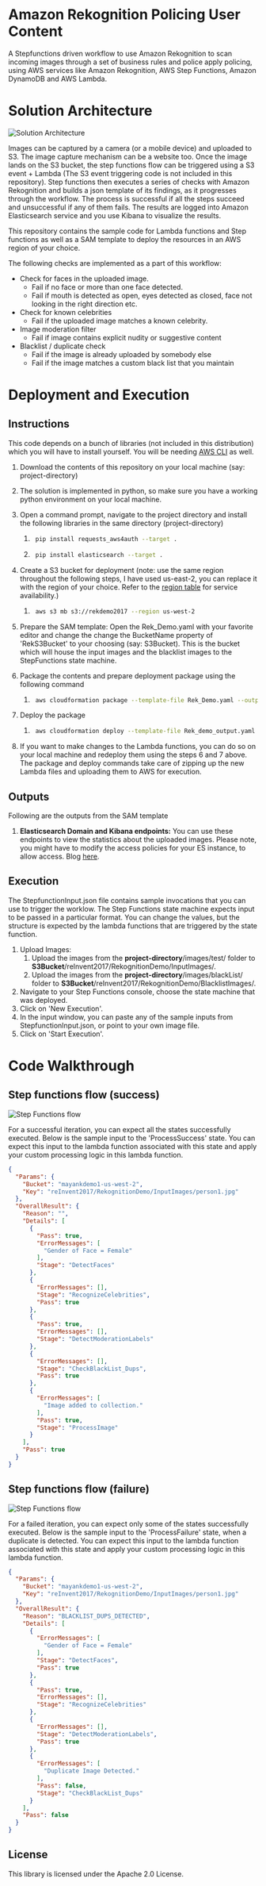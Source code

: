 # Amazon Rekognition Policing User Content

A Stepfunctions driven workflow to use Amazon Rekognition to scan incoming images through a set of business rules and police apply policing, using AWS services like Amazon Rekognition, AWS Step Functions, Amazon DynamoDB and AWS Lambda. 

# Solution Architecture

![Solution Architecture](images/Solution-Architecture.png)

Images can be captured by a camera (or a mobile device) and uploaded to S3. The image capture mechanism can be a website too. Once the image lands on the S3 bucket, the step functions flow can be triggered using a S3 event + Lambda (The S3 event triggering code is not included in this repository).
Step functions then executes a series of checks with Amazon Rekognition and builds a json template of its findings, as it progresses through the workflow. The process is successful if all the steps succeed and unsuccessful if any of them fails. The results are logged into Amazon Elasticsearch service and you use Kibana to visualize the results.

This repository contains the sample code for Lambda functions and Step functions as well as a SAM template to deploy the resources in an AWS region of your choice.

The following checks are implemented as a part of this workflow:
* Check for faces in the uploaded image. 
    * Fail if no face or more than one face detected.
    * Fail if mouth is detected as open, eyes detected as closed, face not looking in the right direction etc.
* Check for known celebrities
    * Fail if the uploaded image matches a known celebrity.
* Image moderation filter
    * Fail if image contains explicit nudity or suggestive content 
* Blacklist / duplicate check
    * Fail if the image is already uploaded by somebody else
    * Fail if the image matches a custom black list that you maintain

# Deployment and Execution

## Instructions
This code depends on a bunch of libraries (not included in this distribution) which you will have to install yourself. You will be needing [AWS CLI](http://docs.aws.amazon.com/cli/latest/userguide/installing.html) as well.

1. Download the contents of this repository on your local machine (say: project-directory)
2. The solution is implemented in python, so make sure you have a working python environment on your local machine.
3. Open a command prompt, navigate to the project directory and install the following libraries in the same directory (project-directory)
    1. ```bash
        pip install requests_aws4auth --target .
        ```
    2. ``` bash
        pip install elasticsearch --target .
        ```
4. Create a S3 bucket for deployment (note: use the same region throughout the following steps, I have used us-east-2, you can replace it with the region of your choice. Refer to the [region table](https://aws.amazon.com/about-aws/global-infrastructure/regional-product-services/) for service availability.)
    1. ```bash
        aws s3 mb s3://rekdemo2017 --region us-west-2
        ```
5. Prepare the SAM template: Open the Rek_Demo.yaml with your favorite editor and change the change the BucketName property of 'RekS3Bucket' to your choosing (say: S3Bucket). This is the bucket which will house the input images and the blacklist images to the StepFunctions state machine.

6. Package the contents and prepare deployment package using the following command
    1. ```bash
        aws cloudformation package --template-file Rek_Demo.yaml --output-template-file Rek_demo_output.yaml --s3-bucket rekdemo2017 --region us-west-2
        ```
7. Deploy the package
    1. ```bash 
        aws cloudformation deploy --template-file Rek_demo_output.yaml --stack-name RekDemoStack --capabilities CAPABILITY_IAM --region us-west-2
        ```
8. If you want to make changes to the Lambda functions, you can do so on your local machine and redeploy them using the steps 6 and 7 above. The package and deploy commands take care of zipping up the new Lambda files and uploading them to AWS for execution.


## Outputs
Following are the outputs from the SAM template

1. **Elasticsearch Domain and Kibana endpoints:** You can use these endpoints to view the statistics about the uploaded images. Please note, you might have to modify the access policies for your ES instance, to allow access. Blog [here](https://aws.amazon.com/blogs/database/set-access-control-for-amazon-elasticsearch-service/).

## Execution
 The StepfunctionInput.json file contains sample invocations that you can use to trigger the worklow. The Step Functions state machine expects input to be passed in a particular format. You can change the values, but the structure is expected by the lambda functions that are triggered by the state function.

 1. Upload Images: 
    1. Upload the images from the **project-directory**/images/test/ folder to **S3Bucket**/reInvent2017/RekognitionDemo/InputImages/.
    2. Upload the images from the **project-directory**/images/blackList/ folder to **S3Bucket**/reInvent2017/RekognitionDemo/BlacklistImages/.
 2. Navigate to your Step Functions console, choose the state machine that was deployed.
 3. Click on 'New Execution'.
 4. In the input window, you can paste any of the sample inputs from StepfunctionInput.json, or point to your own image file.
 5. Click on 'Start Execution'.


# Code Walkthrough

## Step functions flow (success)

![Step Functions flow](images/StepFunctions.png)

For a successful iteration, you can expect all the states successfully executed. Below is the sample input to the 'ProcessSuccess' state. You can expect this input to the lambda function associated with this state and apply your custom processing logic in this lambda function.

```json
{
  "Params": {
    "Bucket": "mayankdemo1-us-west-2",
    "Key": "reInvent2017/RekognitionDemo/InputImages/person1.jpg"
  },
  "OverallResult": {
    "Reason": "",
    "Details": [
      {
        "Pass": true,
        "ErrorMessages": [
          "Gender of Face = Female"
        ],
        "Stage": "DetectFaces"
      },
      {
        "ErrorMessages": [],
        "Stage": "RecognizeCelebrities",
        "Pass": true
      },
      {
        "Pass": true,
        "ErrorMessages": [],
        "Stage": "DetectModerationLabels"
      },
      {
        "ErrorMessages": [],
        "Stage": "CheckBlackList_Dups",
        "Pass": true
      },
      {
        "ErrorMessages": [
          "Image added to collection."
        ],
        "Pass": true,
        "Stage": "ProcessImage"
      }
    ],
    "Pass": true
  }
}
```

## Step functions flow (failure)

![Step Functions flow](images/StepFunctions_Failure.png)

For a failed iteration, you can expect only some of the states successfully executed. Below is the sample input to the 'ProcessFailure' state, when a duplicate is detected. You can expect this input to the lambda function associated with this state and apply your custom processing logic in this lambda function.

```json
{
  "Params": {
    "Bucket": "mayankdemo1-us-west-2",
    "Key": "reInvent2017/RekognitionDemo/InputImages/person1.jpg"
  },
  "OverallResult": {
    "Reason": "BLACKLIST_DUPS_DETECTED",
    "Details": [
      {
        "ErrorMessages": [
          "Gender of Face = Female"
        ],
        "Stage": "DetectFaces",
        "Pass": true
      },
      {
        "Pass": true,
        "ErrorMessages": [],
        "Stage": "RecognizeCelebrities"
      },
      {
        "ErrorMessages": [],
        "Stage": "DetectModerationLabels",
        "Pass": true
      },
      {
        "ErrorMessages": [
          "Duplicate Image Detected."
        ],
        "Pass": false,
        "Stage": "CheckBlackList_Dups"
      }
    ],
    "Pass": false
  }
}
```

## License

This library is licensed under the Apache 2.0 License. 
